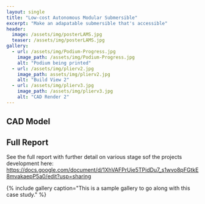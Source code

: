 ```yaml
---
layout: single
title: "Low-cost Autonomous Modular Submersible"
excerpt: "Make an adapatable submersible that's accessible"
header:
  image: /assets/img/posterLAMS.jpg
  teaser: /assets/img/posterLAMS.jpg
gallery:
  - url: /assets/img/Podium-Progress.jpg
    image_path: /assets/img/Podium-Progress.jpg
    alt: "Podium being printed"
  - url: /assets/img/plierv2.jpg
    image_path: assets/img/plierv2.jpg
    alt: "Build View 2"
  - url: /assets/img/plierv3.jpg
    image_path: /assets/img/plierv3.jpg
    alt: "CAD Render 2"
---
```


## CAD Model


##


##


##


## Full Report
See the full report with further detail on various stage sof the projects development here:
https://docs.google.com/document/d/1XhVAFPrUie5TPidDu7_s1wvo8pFGtkE8mvakaepP5a0/edit?usp=sharing

{% include gallery caption="This is a sample gallery to go along with this case study." %}
